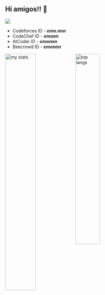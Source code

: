 ## Hi amigos!! 👋
![](https://komarev.com/ghpvc/?username=emonislive&abbreviated=true&label=Profile+Visited&color=blueviolet&style=for-the-badge)

- Codeforces ID - ***emo.nnn***
- CodeChef ID - ***emonn***
- AtCoder ID - ***emonnn***
- Beecrowd ID - ***emonnn***

<img alt="my stats" align="left" width="44%" src="https://github-readme-stats.vercel.app/api?username=emonislive&show_icons=true&theme=tokyonight&hide_border=true"/>
<img alt="top langs" align="left" width="39.5%" src="https://github-readme-stats.vercel.app/api/top-langs/?username=emonislive&layout=compact&theme=tokyonight&hide_border=true"/>
